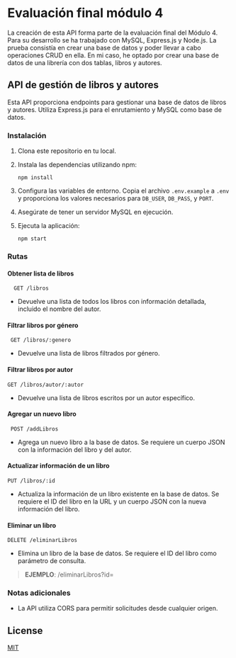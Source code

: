 
# Evaluación final módulo 4

La creación de esta API forma parte de la evaluación final del Módulo 4. Para su desarrollo se ha trabajado con MySQL, Express.js y Node.js.
La prueba consistía en crear una base de datos y poder llevar a cabo operaciones CRUD en ella. 
En mi caso, he optado por crear una base de datos de una librería con dos tablas, libros y autores. 

## API de gestión de libros y autores

Esta API proporciona endpoints para gestionar una base de datos de libros y autores. Utiliza Express.js para el enrutamiento y MySQL como base de datos.

### Instalación

1. Clona este repositorio en tu local.
2. Instala las dependencias utilizando npm:

    ```
    npm install
    ```

3. Configura las variables de entorno. Copia el archivo `.env.example` a `.env` y proporciona los valores necesarios para `DB_USER`, `DB_PASS`, y `PORT`.

4. Asegúrate de tener un servidor MySQL en ejecución.

5. Ejecuta la aplicación:

    ```
    npm start
    ```

### Rutas

#### Obtener lista de libros

```http
  GET /libros
```
  - Devuelve una lista de todos los libros con información detallada, incluido el nombre del autor.

#### Filtrar libros por género

```http
 GET /libros/:genero
```
  - Devuelve una lista de libros filtrados por género.

#### Filtrar libros por autor
```http
GET /libros/autor/:autor
```
  - Devuelve una lista de libros escritos por un autor específico.

#### Agregar un nuevo libro

```http
 POST /addLibros
 ```
  - Agrega un nuevo libro a la base de datos. Se requiere un cuerpo JSON con la información del libro y del autor.

#### Actualizar información de un libro
```http
PUT /libros/:id
```
  - Actualiza la información de un libro existente en la base de datos. Se requiere el ID del libro en la URL y un cuerpo JSON con la nueva información del libro.

#### Eliminar un libro

```http
DELETE /eliminarLibros
```
  - Elimina un libro de la base de datos. Se requiere el ID del libro como parámetro de consulta. 

  > **EJEMPLO**: /eliminarLibros?id=

### Notas adicionales

- La API utiliza CORS para permitir solicitudes desde cualquier origen.

## License

[MIT](https://choosealicense.com/licenses/mit/)

